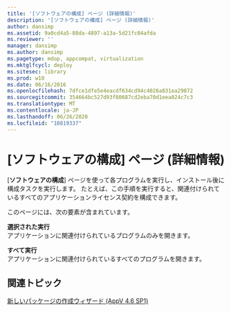 ```yaml
---
title: '[ソフトウェアの構成] ページ (詳細情報)'
description: '[ソフトウェアの構成] ページ (詳細情報)'
author: dansimp
ms.assetid: 9a0cd4a5-88da-4897-a13a-5d21fc04afda
ms.reviewer: ''
manager: dansimp
ms.author: dansimp
ms.pagetype: mdop, appcompat, virtualization
ms.mktglfcycl: deploy
ms.sitesec: library
ms.prod: w10
ms.date: 06/16/2016
ms.openlocfilehash: 7dfce1dfe5e4eacdf634cd94c4026a831ea29872
ms.sourcegitcommit: 354664bc527d93f80687cd2eba70d1eea024c7c3
ms.translationtype: MT
ms.contentlocale: ja-JP
ms.lasthandoff: 06/26/2020
ms.locfileid: "10819337"
---
```

# [ソフトウェアの構成] ページ (詳細情報)


[**ソフトウェアの構成**] ページを使って各プログラムを実行し、インストール後に構成タスクを実行します。 たとえば、この手順を実行すると、関連付けられているすべてのアプリケーションライセンス契約を構成できます。

このページには、次の要素が含まれています。

<a href="" id="run-selected"></a>**選択された実行**  
アプリケーションに関連付けられているプログラムのみを開きます。

<a href="" id="run-all"></a>**すべて実行**  
アプリケーションに関連付けられているすべてのプログラムを開きます。

## 関連トピック


[新しいパッケージの作成ウィザード (AppV 4.6 SP1)](create-new-package-wizard---appv-46-sp1-.md)

 

 





